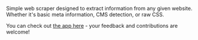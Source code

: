Simple web scraper designed to extract information from any given website. Whether it's basic meta information, CMS detection, or raw CSS.

You can check out [the app here](https://scrape.takais.lt) - your feedback and contributions are welcome!
